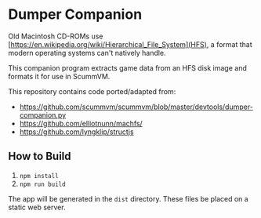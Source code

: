 # Dumper Companion

Old Macintosh CD-ROMs use [https://en.wikipedia.org/wiki/Hierarchical_File_System](HFS),
a format that modern operating systems can't natively handle.

This companion program extracts game data from an HFS disk image and formats it for use in ScummVM.

This repository contains code ported/adapted from:
- https://github.com/scummvm/scummvm/blob/master/devtools/dumper-companion.py
- https://github.com/elliotnunn/machfs/
- https://github.com/lyngklip/structjs

## How to Build

1. `npm install`
2. `npm run build`

The app will be generated in the `dist` directory. These files be placed on a static web server.
